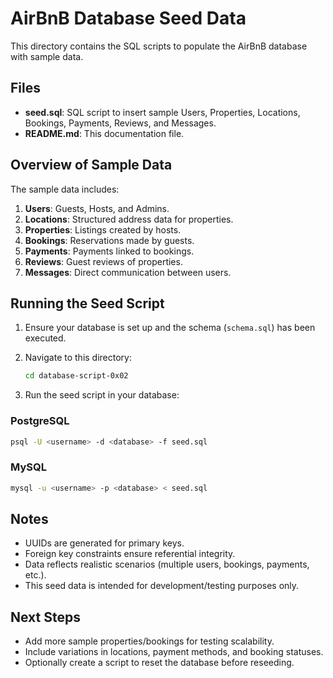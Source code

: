 # AirBnB Database Seed Data

This directory contains the SQL scripts to populate the AirBnB database with sample data.

## Files

- **seed.sql**: SQL script to insert sample Users, Properties, Locations, Bookings, Payments, Reviews, and Messages.
- **README.md**: This documentation file.

## Overview of Sample Data

The sample data includes:

1. **Users**: Guests, Hosts, and Admins.
2. **Locations**: Structured address data for properties.
3. **Properties**: Listings created by hosts.
4. **Bookings**: Reservations made by guests.
5. **Payments**: Payments linked to bookings.
6. **Reviews**: Guest reviews of properties.
7. **Messages**: Direct communication between users.

## Running the Seed Script

1. Ensure your database is set up and the schema (`schema.sql`) has been executed.
2. Navigate to this directory:

   ```bash
   cd database-script-0x02
   ```

3. Run the seed script in your database:

### PostgreSQL

```bash
psql -U <username> -d <database> -f seed.sql
```

### MySQL

```bash
mysql -u <username> -p <database> < seed.sql
```

## Notes

- UUIDs are generated for primary keys.
- Foreign key constraints ensure referential integrity.
- Data reflects realistic scenarios (multiple users, bookings, payments, etc.).
- This seed data is intended for development/testing purposes only.

## Next Steps

- Add more sample properties/bookings for testing scalability.
- Include variations in locations, payment methods, and booking statuses.
- Optionally create a script to reset the database before reseeding.

